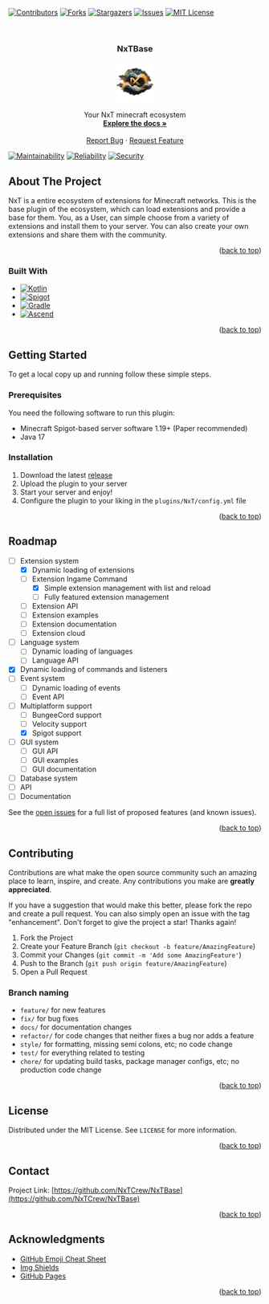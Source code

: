 <!-- Template for readme used: https://github.com/othneildrew/Best-README-Template -->
<a name="readme-top"></a>

<!-- PROJECT SHIELDS -->
<!--
*** I'm using markdown "reference style" links for readability.
*** Reference links are enclosed in brackets [ ] instead of parentheses ( ).
*** See the bottom of this document for the declaration of the reference variables
*** for contributors-url, forks-url, etc. This is an optional, concise syntax you may use.
*** https://www.markdownguide.org/basic-syntax/#reference-style-links
-->
[![Contributors][contributors-shield]][contributors-url]
[![Forks][forks-shield]][forks-url]
[![Stargazers][stars-shield]][stars-url]
[![Issues][issues-shield]][issues-url]
[![MIT License][license-shield]][license-url]




<!-- PROJECT LOGO -->
<br />
<div align="center">
<h3 align="center">NxTBase</h3>

  <a href="https://github.com/NxTCrew/NxTBase">
    <img src="images/nxtlogo-nobg.png" alt="Logo" width="80" height="80">
  </a>

  <p align="center">
    Your NxT minecraft ecosystem
    <br />
    <a href="https://github.com/NxTCrew/NxTBase/wiki"><strong>Explore the docs »</strong></a>
    <br />
    <br />
    <a href="https://github.com/NxTCrew/NxTBase/issues">Report Bug</a>
    ·
    <a href="https://github.com/NxTCrew/NxTBase/issues">Request Feature</a>
  </p>
</div>

[![Maintainability][sonar-maintainability]][sonar-project-url]
[![Reliability][sonar-reliability]][sonar-project-url]
[![Security][sonar-security]][sonar-project-url]

<!-- ABOUT THE PROJECT -->
## About The Project

NxT is a entire ecosystem of extensions for Minecraft networks. This is the base plugin of the ecosystem, which can load extensions and provide a base for them.
You, as a User, can simple choose from a variety of extensions and install them to your server. You can also create your own extensions and share them with the community.

<p align="right">(<a href="#readme-top">back to top</a>)</p>



### Built With

* [![Kotlin][Kotlin]][Kotlin-url]
* [![Spigot][Spigot]][Spigot-url]
* [![Gradle][Gradle]][Gradle-url]
* [![Ascend][Ascend]][Ascend-url]

<p align="right">(<a href="#readme-top">back to top</a>)</p>



<!-- GETTING STARTED -->
## Getting Started

To get a local copy up and running follow these simple steps.

### Prerequisites

You need the following software to run this plugin:
* Minecraft Spigot-based server software 1.19+ (Paper recommended)
* Java 17

### Installation

1. Download the latest [release](https://github.com/NxTCrew/NxTBase/releases)
2. Upload the plugin to your server
3. Start your server and enjoy!
4. Configure the plugin to your liking in the `plugins/NxT/config.yml` file

<p align="right">(<a href="#readme-top">back to top</a>)</p>



<!-- ROADMAP -->
## Roadmap

- [ ] Extension system
  - [x] Dynamic loading of extensions
  - [ ] Extension Ingame Command
     - [x] Simple extension management with list and reload
     - [ ] Fully featured extension management
  - [ ] Extension API
  - [ ] Extension examples
  - [ ] Extension documentation
  - [ ] Extension cloud
- [ ] Language system
  - [ ] Dynamic loading of languages
  - [ ] Language API
- [x] Dynamic loading of commands and listeners
- [ ] Event system
  - [ ] Dynamic loading of events
  - [ ] Event API
- [ ] Multiplatform support
  - [ ] BungeeCord support
  - [ ] Velocity support
  - [x] Spigot support
- [ ] GUI system
    - [ ] GUI API
    - [ ] GUI examples
    - [ ] GUI documentation
- [ ] Database system
- [ ] API
- [ ] Documentation

See the [open issues](https://github.com/NxTCrew/NxTBase/issues?q=is%3Aissue+is%3Aopen+sort%3Aupdated-desc) for a full list of proposed features (and known issues).

<p align="right">(<a href="#readme-top">back to top</a>)</p>



<!-- CONTRIBUTING -->
## Contributing

Contributions are what make the open source community such an amazing place to learn, inspire, and create. Any contributions you make are **greatly appreciated**.

If you have a suggestion that would make this better, please fork the repo and create a pull request. You can also simply open an issue with the tag "enhancement".
Don't forget to give the project a star! Thanks again!

1. Fork the Project
2. Create your Feature Branch (`git checkout -b feature/AmazingFeature`)
3. Commit your Changes (`git commit -m 'Add some AmazingFeature'`)
4. Push to the Branch (`git push origin feature/AmazingFeature`)
5. Open a Pull Request

### Branch naming

* `feature/` for new features
* `fix/` for bug fixes
* `docs/` for documentation changes
* `refactor/` for code changes that neither fixes a bug nor adds a feature
* `style/` for formatting, missing semi colons, etc; no code change
* `test/` for everything related to testing
* `chore/` for updating build tasks, package manager configs, etc; no production code change

<p align="right">(<a href="#readme-top">back to top</a>)</p>



<!-- LICENSE -->
## License

Distributed under the MIT License. See `LICENSE` for more information.

<p align="right">(<a href="#readme-top">back to top</a>)</p>



<!-- CONTACT -->
## Contact

Project Link: [https://github.com/NxTCrew/NxTBase](https://github.com/NxTCrew/NxTBase)

<p align="right">(<a href="#readme-top">back to top</a>)</p>



<!-- ACKNOWLEDGMENTS -->
## Acknowledgments

* [GitHub Emoji Cheat Sheet](https://www.webpagefx.com/tools/emoji-cheat-sheet)
* [Img Shields](https://shields.io)
* [GitHub Pages](https://pages.github.com)

<p align="right">(<a href="#readme-top">back to top</a>)</p>



<!-- MARKDOWN LINKS & IMAGES -->
<!-- https://www.markdownguide.org/basic-syntax/#reference-style-links -->
[contributors-shield]: https://img.shields.io/github/contributors/NxTCrew/NxTBase.svg?style=for-the-badge
[contributors-url]: https://github.com/orgs/NxTCrew/NxTBase/graphs/contributors
[forks-shield]: https://img.shields.io/github/forks/NxTCrew/NxTBase.svg?style=for-the-badge
[forks-url]: https://github.com/NxTCrew/NxTBase/network/members
[stars-shield]: https://img.shields.io/github/stars/NxTCrew/NxTBase.svg?style=for-the-badge
[stars-url]: https://github.com/NxTCrew/NxTBase/stargazers
[issues-shield]: https://img.shields.io/github/issues/NxTCrew/NxTBase.svg?style=for-the-badge
[issues-url]: https://github.com/NxTCrew/NxTBase/issues
[license-shield]: https://img.shields.io/github/license/NxTCrew/NxTBase.svg?style=for-the-badge
[license-url]: https://github.com/orgs/NxTCrew/NxTBase/main/LICENSE

[sonar-project-url]: https://qube.flawcra.cc/dashboard?id=NxTCrew_NxTBase_AYa9AgdbUqCxtis1paPn
[sonar-maintainability]: https://qube.flawcra.cc/api/project_badges/measure?project=NxTCrew_NxTBase_AYa9AgdbUqCxtis1paPn&metric=sqale_rating
[sonar-reliability]: https://qube.flawcra.cc/api/project_badges/measure?project=NxTCrew_NxTBase_AYa9AgdbUqCxtis1paPn&metric=reliability_rating
[sonar-security]: https://qube.flawcra.cc/api/project_badges/measure?project=NxTCrew_NxTBase_AYa9AgdbUqCxtis1paPn&metric=security_rating

[Spigot]: https://img.shields.io/badge/Spigot-1.19+-green.svg?style=for-the-badge
[Spigot-url]: https://www.spigotmc.org/
[Kotlin]: https://img.shields.io/badge/Kotlin-1.8.20%20beta-blue.svg?style=for-the-badge
[Kotlin-url]: https://kotlinlang.org/
[Gradle]: https://img.shields.io/badge/Gradle-8.0.1-blue.svg?style=for-the-badge
[Gradle-url]: https://gradle.org/
[Ascend]: https://img.shields.io/badge/Ascend-22.0.0-green.svg?style=for-the-badge
[Ascend-url]: https://github.com/TheFruxz/Ascend
